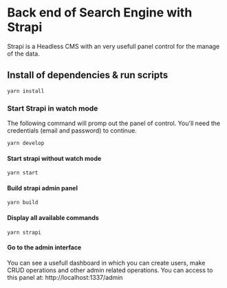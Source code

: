 # Back end of Search Engine with Strapi

Strapi is a Headless CMS with an very usefull panel control for the manage of the data.

## Install of dependencies & run scripts

```
yarn install
```

### Start Strapi in watch mode

The following command will promp out the panel of control. You'll need the credentials (email and password) to continue.

```
yarn develop
```

#### Start strapi without watch mode

```
yarn start
```

#### Build strapi admin panel

```
yarn build
```

#### Display all available commands

```
yarn strapi
```

#### Go to the admin interface

You can see a usefull dashboard in which you can create users, make CRUD operations and other admin related operations. You can access to this panel at: http://localhost:1337/admin
